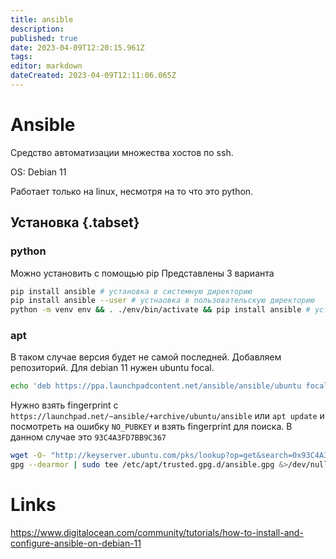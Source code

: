 ```yaml
---
title: ansible
description: 
published: true
date: 2023-04-09T12:20:15.961Z
tags: 
editor: markdown
dateCreated: 2023-04-09T12:11:06.065Z
---
```


# Ansible
Средство автоматизации множества хостов по ssh.

OS: Debian 11

Работает только на linux, несмотря на то что это python.

## Установка {.tabset}
### python
Можно установить с помощью pip
Представлены 3 варианта

```bash
pip install ansible # установка в системную директорию
pip install ansible --user # устнаовка в пользовательскую директорию
python -m venv env && . ./env/bin/activate && pip install ansible # установка в виртуальное окружение
```

### apt

В таком случае версия будет не самой последней.
Добавляем репозиторий. Для debian 11 нужен ubuntu focal.

```bash
echo 'deb https://ppa.launchpadcontent.net/ansible/ansible/ubuntu focal main' | sudo tee /etc/apt/sources.list.d/ansible.list
```

Нужно взять fingerprint с `https://launchpad.net/~ansible/+archive/ubuntu/ansible` или `apt update` и посмотреть на ошибку `NO_PUBKEY` и взять fingerprint для поиска. В данном случае это `93C4A3FD7BB9C367`

```bash
wget -O- "http://keyserver.ubuntu.com/pks/lookup?op=get&search=0x93C4A3FD7BB9C367" |
gpg --dearmor | sudo tee /etc/apt/trusted.gpg.d/ansible.gpg &>/dev/null
```

#

# Links
https://www.digitalocean.com/community/tutorials/how-to-install-and-configure-ansible-on-debian-11